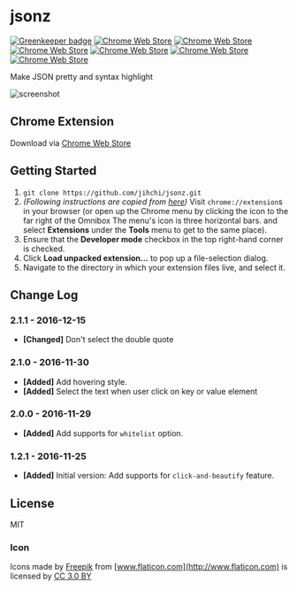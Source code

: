 # jsonz

[![Greenkeeper badge](https://badges.greenkeeper.io/jihchi/jsonz.svg)](https://greenkeeper.io/)
[![Chrome Web Store](https://img.shields.io/chrome-web-store/v/ahendnlfikgofocdohpgaddkfjhbicnc.svg)](https://chrome.google.com/webstore/detail/jsonz/ahendnlfikgofocdohpgaddkfjhbicnc)
[![Chrome Web Store](https://img.shields.io/chrome-web-store/price/ahendnlfikgofocdohpgaddkfjhbicnc.svg)](https://chrome.google.com/webstore/detail/jsonz/ahendnlfikgofocdohpgaddkfjhbicnc)
[![Chrome Web Store](https://img.shields.io/chrome-web-store/rating/ahendnlfikgofocdohpgaddkfjhbicnc.svg)](https://chrome.google.com/webstore/detail/jsonz/ahendnlfikgofocdohpgaddkfjhbicnc)
[![Chrome Web Store](https://img.shields.io/chrome-web-store/rating-count/ahendnlfikgofocdohpgaddkfjhbicnc.svg)](https://chrome.google.com/webstore/detail/jsonz/ahendnlfikgofocdohpgaddkfjhbicnc)
[![Chrome Web Store](https://img.shields.io/chrome-web-store/stars/ahendnlfikgofocdohpgaddkfjhbicnc.svg)](https://chrome.google.com/webstore/detail/jsonz/ahendnlfikgofocdohpgaddkfjhbicnc)
[![Chrome Web Store](https://img.shields.io/chrome-web-store/d/ahendnlfikgofocdohpgaddkfjhbicnc.svg)](https://chrome.google.com/webstore/detail/jsonz/ahendnlfikgofocdohpgaddkfjhbicnc)

Make JSON pretty and syntax highlight

![screenshot](https://img.987.tw/0B8cemvXY3r61NHdSZEl1VkZSWVU)

## Chrome Extension

Download via [Chrome Web Store](https://chrome.google.com/webstore/detail/jsonz/ahendnlfikgofocdohpgaddkfjhbicnc)

## Getting Started

1. `git clone https://github.com/jihchi/jsonz.git`
1. *(Following instructions are copied from [here](https://developer.chrome.com/extensions/getstarted#unpacked))* Visit `chrome://extension`s in your browser (or open up the Chrome menu by clicking the icon to the far right of the Omnibox The menu's icon is three horizontal bars. and select **Extensions** under the **Tools** menu to get to the same place).
1. Ensure that the **Developer mode** checkbox in the top right-hand corner is checked.
1. Click **Load unpacked extension…** to pop up a file-selection dialog.
1. Navigate to the directory in which your extension files live, and select it.

## Change Log

### 2.1.1 - 2016-12-15

* **[Changed]** Don't select the double quote

### 2.1.0 - 2016-11-30

* **[Added]** Add hovering style.
* **[Added]** Select the text when user click on key or value element

### 2.0.0 - 2016-11-29

* **[Added]** Add supports for `whitelist` option.

### 1.2.1 - 2016-11-25

* **[Added]** Initial version: Add supports for `click-and-beautify` feature.

## License

MIT

### Icon

Icons made by [Freepik](http://www.freepik.com) from [www.flaticon.com](http://www.flaticon.com) is licensed by [CC 3.0 BY](http://creativecommons.org/licenses/by/3.0/)
